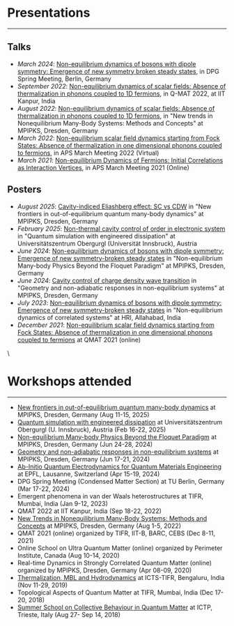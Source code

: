 # Presentations
---
## Talks
- _March 2024_: [Non-equilibrium dynamics of bosons with dipole symmetry: Emergence of new symmetry broken steady states](https://drive.google.com/file/d/1p8MjUAFnTISKn33hXVgOdejcrNiwRUTG/view?usp=sharing), in DPG Spring Meeting, Berlin, Germany
- _September 2022_: [Non-equilibrium dynamics of scalar fields: Absence of thermalization in phonons coupled to 1D fermions](https://drive.google.com/file/d/1NM9NYsLyY4KJysq5chpVpcYF2MHZ58qd/view?usp=sharing), in Q-MAT 2022, at IIT Kanpur, India
- _August 2022_: [Non-equilibrium dynamics of scalar fields: Absence of thermalization in phonons coupled to 1D fermions](https://drive.google.com/file/d/1NM9NYsLyY4KJysq5chpVpcYF2MHZ58qd/view?usp=sharing), in "New trends in Nonequilibrium Many-Body Systems: Methods and Concepts" at MPIPKS, Dresden, Germany 
- _March 2022_: [Non-equilibrium scalar field dynamics starting from Fock States: Absence of thermalization in one dimensional phonons coupled to fermions](https://drive.google.com/file/d/1sMcQAZuBhNSPbCYhrtVdDDSYygqgwQIK/view?usp=sharing), in APS March Meeting 2022 (Virtual)
- _March 2021_: [Non-equilibrium Dynamics of Fermions: Initial Correlations as Interaction Vertices](https://drive.google.com/file/d/1MbGqak41WHfOD2lknyUr6MtYSDWwuozZ/view?usp=sharing), in APS March Meeting 2021 (Online)

## Posters
- _August 2025_: [Cavity-indiced Eliashberg effect: SC vs CDW](https://drive.google.com/file/d/1HCCLuLcJWxhowT9xklyEczMwkf5_YOrO/view?usp=drive_link) in "New frontiers in out-of-equilibrium quantum many-body dynamics" at MPIPKS, Dresden, Germany
- _February 2025_: [Non-thermal cavity control of order in electronic system](https://drive.google.com/file/d/1ibmKipCTLOdZEo8SNDCICvC_JSaAUBBO/view?usp=drive_link) in "Quantum simulation with engineered dissipation" at Universitätszentrum Obergurgl (Universität Innsbruck), Austria
- _June 2024_: [Non-equilibrium dynamics of bosons with dipole symmetry: Emergence of new symmetry-broken steady states](https://drive.google.com/file/d/1C5I8qFW1s_njiMCgy7h_T6ruk5PmjQnk/view?usp=sharing) in "Non-equilibrium Many-body Physics Beyond the Floquet Paradigm" at MPIPKS, Dresden, Germany
- _June 2024_: [Cavity control of charge density wave transition](https://drive.google.com/file/d/1IkwX9bCm_xpsDGOBCLrmQg7MfAH_Ht5i/view?usp=sharing) in "Geometry and non-adiabatic responses in non-equilibrium systems" at MPIPKS, Dresden, Germany
- _July 2023_: [Non-equilibrium dynamics of bosons with dipole symmetry: Emergence of new symmetry-broken steady states](https://drive.google.com/file/d/1omQO3pCj6J_iRlRgsw9S3-D7p7lkZHZh/view?usp=sharing) in "Non-equilibrium dynamics of correlated systems" at HRI, Allahabad, India
- _December 2021_: [Non-equilibrium scalar field dynamics starting from Fock States: Absence of thermalization in one dimensional phonons coupled to fermions](https://drive.google.com/file/d/1LfSSGvydjGu9nbwjZFJnMAMPNmk9fZc2/view?usp=sharing) at QMAT 2021 (online)

\
# Workshops attended
---
- [New frontiers in out-of-equilibrium quantum many-body dynamics](https://www.pks.mpg.de/qudyn25) at MPIPKS, Dresden, Germany (Aug 11-15, 2025)
- [Quantum simulation with engineered dissipation](https://quantummatter.at/program-2/) at Universitätszentrum Obergurgl (U. Innsbruck), Austria (Feb 16-22, 2025)
- [Non-equilibrium Many-body Physics Beyond the Floquet Paradigm](https://www.pks.mpg.de/nembf24) at MPIPKS, Dresden, Germany (Jun 24-28, 2024)
- [Geometry and non-adiabatic responses in non-equilibrium systems](https://www.pks.mpg.de/geoneq24) at MPIPKS, Dresden, Germany (Jun 17-21, 2024)
- [Ab-Initio Quantum Electrodynamics for Quantum Materials Engineering](https://gitlab.com/mpsd-training/workshops/cecam-qed-school-2024-participants) at EPFL, Lausanne, Switzerland (Apr 15-19, 2024)
- DPG Spring Meeting (Condensed Matter Section) at TU Berlin, Germany (Mar 17-22, 2024)
- Emergent phenomena in van der Waals heterostructures at TIFR, Mumbai, India (Jan 9-12, 2023)
- QMAT 2022 at IIT Kanpur, India (Sep 18-22, 2022)
- [New Trends in Nonequilibrium Many-Body Systems: Methods and Concepts](https://www.pks.mpg.de/neqmbs22) at MPIPKS, Dresden, Germany (Aug 1-5, 2022)
- QMAT 2021 (online) organized by TIFR, IIT-B, BARC, CEBS (Dec 8-11, 2021)
- Online School on Ultra Quantum Matter (online) organized by Perimeter Institute, Canada (Aug 10-14, 2020)
- Real-time Dynamics in Strongly Correlated Quantum Matter (online) organized by MPIPKS, Dresden, Germany (Apr 08-09, 2020)
- [Thermalization, MBL and Hydrodynamics](https://www.icts.res.in/program/hydrodynamics2019) at ICTS-TIFR, Bengaluru, India (Nov 11-29, 2019)
- Topological Aspects of Quantum Matter at TIFR, Mumbai, India (Dec 17-20, 2018)
- [Summer School on Collective Behaviour in Quantum Matter](https://indico.ictp.it/event/8331/) at ICTP, Trieste, Italy  (Aug 27- Sep 14, 2018)
